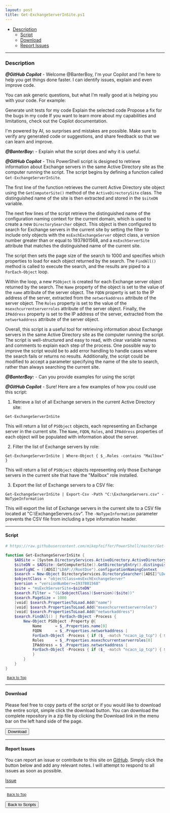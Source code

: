 ```yaml
---
layout: post
title: Get-ExchangeServerInSite.ps1
---
```


- [Description](#description)
  - [Script](#script)
  - [Download](#download)
  - [Report Issues](#report-issues)

---

### Description

**_@GitHub Copilot_** - Welcome @BanterBoy, I'm your Copilot and I'm here to help you get things done faster. I can identify issues, explain and even improve code.

You can ask generic questions, but what I'm really good at is helping you with your code. For example:

Generate unit tests for my code
Explain the selected code
Propose a fix for the bugs in my code
If you want to learn more about my capabilities and limitations, check out the Copilot documentation.

I'm powered by AI, so surprises and mistakes are possible. Make sure to verify any generated code or suggestions, and share feedback so that we can learn and improve.

**_@BanterBoy:_** - Explain what the script does and why it is useful.

**_@GitHub Copilot_** - This PowerShell script is designed to retrieve information about Exchange servers in the same Active Directory site as the computer running the script. The script begins by defining a function called `Get-ExchangeServerInSite`.

The first line of the function retrieves the current Active Directory site object using the `GetComputerSite()` method of the `ActiveDirectorySite` class. The distinguished name of the site is then extracted and stored in the `$siteDN` variable.

The next few lines of the script retrieve the distinguished name of the configuration naming context for the current domain, which is used to create a new `DirectorySearcher` object. This object is then configured to search for Exchange servers in the current site by setting the filter to include only objects with the `msExchExchangeServer` object class, a version number greater than or equal to 1937801568, and a `msExchServerSite` attribute that matches the distinguished name of the current site.

The script then sets the page size of the search to 1000 and specifies which properties to load for each object returned by the search. The `FindAll()` method is called to execute the search, and the results are piped to a `ForEach-Object` loop.

Within the loop, a new `PSObject` is created for each Exchange server object returned by the search. The `Name` property of the object is set to the value of the `name` attribute of the server object. The `FQDN` property is set to the IP address of the server, extracted from the `networkaddress` attribute of the server object. The `Roles` property is set to the value of the `msexchcurrentserverroles` attribute of the server object. Finally, the `IPAddress` property is set to the IP address of the server, extracted from the `networkaddress` attribute of the server object.

Overall, this script is a useful tool for retrieving information about Exchange servers in the same Active Directory site as the computer running the script. The script is well-structured and easy to read, with clear variable names and comments to explain each step of the process. One possible way to improve the script would be to add error handling to handle cases where the search fails or returns no results. Additionally, the script could be modified to accept a parameter specifying the name of the site to search, rather than always searching the current site.

**_@BanterBoy:_** - Can you provide examples for using the script

**_@GitHub Copilot_** - Sure! Here are a few examples of how you could use this script:

1. Retrieve a list of all Exchange servers in the current Active Directory site:

```
Get-ExchangeServerInSite
```

This will return a list of `PSObject` objects, each representing an Exchange server in the current site. The `Name`, `FQDN`, `Roles`, and `IPAddress` properties of each object will be populated with information about the server.

2. Filter the list of Exchange servers by role:

```
Get-ExchangeServerInSite | Where-Object { $_.Roles -contains "Mailbox" }
```

This will return a list of `PSObject` objects representing only those Exchange servers in the current site that have the "Mailbox" role installed.

3. Export the list of Exchange servers to a CSV file:

```
Get-ExchangeServerInSite | Export-Csv -Path "C:\ExchangeServers.csv" -NoTypeInformation
```

This will export the list of Exchange servers in the current site to a CSV file located at "C:\ExchangeServers.csv". The `-NoTypeInformation` parameter prevents the CSV file from including a type information header.

---

#### Script

```powershell
# https://raw.githubusercontent.com/mikepfeiffer/PowerShell/master/Get-ExchangeServerInSite.ps1

function Get-ExchangeServerInSite {
    $ADSite = [System.DirectoryServices.ActiveDirectory.ActiveDirectorySite]
    $siteDN = $ADSite::GetComputerSite().GetDirectoryEntry().distinguishedName
    $configNC = ([ADSI]"LDAP://RootDse").configurationNamingContext
    $search = New-Object DirectoryServices.DirectorySearcher([ADSI]"LDAP://$configNC")
    $objectClass = "objectClass=msExchExchangeServer"
    $version = "versionNumber>=1937801568"
    $site = "msExchServerSite=$siteDN"
    $search.Filter = "(&($objectClass)($version)($site))"
    $search.PageSize = 1000
    [void] $search.PropertiesToLoad.Add("name")
    [void] $search.PropertiesToLoad.Add("msexchcurrentserverroles")
    [void] $search.PropertiesToLoad.Add("networkaddress")
    $search.FindAll() | ForEach-Object -Process {
        New-Object PSObject -Property @{
            Name      = $_.Properties.name[0]
            FQDN      = $_.Properties.networkaddress |
            ForEach-Object -Process { if ($_ -match "ncacn_ip_tcp") { $_.split(":")[1] } }
            Roles     = $_.Properties.msexchcurrentserverroles[0]
            IPAddress = $_.Properties.networkaddress |
            ForEach-Object -Process { if ($_ -match "ncacn_ip_tcp") { $_.split(":")[1].split("/")[0] }
            }
        }
    }
}

```

<span style="font-size:11px;"><a href="#"><i class="fas fa-caret-up" aria-hidden="true" style="color: white; margin-right:5px;"></i>Back to Top</a></span>

---

#### Download

Please feel free to copy parts of the script or if you would like to download the entire script, simple click the download button. You can download the complete repository in a zip file by clicking the Download link in the menu bar on the left hand side of the page.

<button class="btn" type="submit" onclick="window.open('PowerShell/NewFunctions/Get-ExchangeServerInSite.ps1')">
    <i class="fa fa-cloud-download-alt">
    </i>
        Download
</button>

---

#### Report Issues

You can report an issue or contribute to this site on <a href="https://github.com/BanterBoy/scripts-blog/issues">GitHub</a>. Simply click the button below and add any relevant notes. I will attempt to respond to all issues as soon as possible.

<!-- Place this tag where you want the button to render. -->

<a class="github-button" href="https://github.com/BanterBoy/scripts-blog/issues/new?title=Get-ExchangeServerInSite.ps1&body=There is a problem with this function. Please find details below." data-show-count="true" aria-label="Issue BanterBoy/scripts-blog on GitHub">Issue</a>

---

<span style="font-size:11px;"><a href="#"><i class="fas fa-caret-up" aria-hidden="true" style="color: white; margin-right:5px;"></i>Back to Top</a></span>

<a href="/menu/_pages/scripts.html">
    <button class="btn">
        <i class='fas fa-reply'>
        </i>
            Back to Scripts
    </button>
</a>

[1]: http://ecotrust-canada.github.io/markdown-toc
[2]: https://github.com/googlearchive/code-prettify
